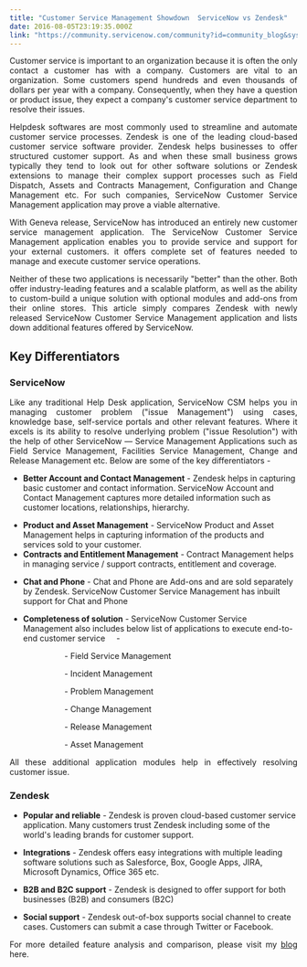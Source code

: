 ```yaml
---
title: "Customer Service Management Showdown  ServiceNow vs Zendesk"
date: 2016-08-05T23:19:35.000Z
link: "https://community.servicenow.com/community?id=community_blog&sys_id=94ad22a9dbd0dbc01dcaf3231f96192c"
---
```

<p style="text-align: justify;">Customer service is important to an organization because it is often the only contact a customer has with a company. Customers are vital to an organization. Some customers spend hundreds and even thousands of dollars per year with a company. Consequently, when they have a question or product issue, they expect a company's customer service department to resolve their issues.</p><p></p><p style="text-align: justify;">Helpdesk softwares are most commonly used to streamline and automate customer service processes. Zendesk is one of the leading cloud-based customer service software provider. Zendesk helps businesses to offer structured customer support. As and when these small business grows typically they tend to look out for other software solutions or Zendesk extensions to manage their complex support processes such as Field Dispatch, Assets and Contracts Management, Configuration and Change Management etc. For such companies, ServiceNow Customer Service Management application may prove a viable alternative.</p><p></p><p style="text-align: justify;">With Geneva release, ServiceNow has introduced an entirely new customer service management application. The ServiceNow Customer Service Management application enables you to provide service and support for your external customers. it offers complete set of features needed to manage and execute customer service operations.</p><p></p><p style="text-align: justify;">Neither of these two applications is necessarily "better" than the other. Both offer industry-leading features and a scalable platform, as well as the ability to custom-build a unique solution with optional modules and add-ons from their online stores. This article simply compares Zendesk with newly released ServiceNow Customer Service Management application and lists down additional features offered by ServiceNow.</p><p></p><h2>Key Differentiators</h2><p></p><h3>ServiceNow</h3><p></p><p style="text-align: justify;">Like any traditional Help Desk application, ServiceNow CSM helps you in managing customer problem ("issue Management") using cases, knowledge base, self-service portals and other relevant features. Where it excels is its ability to resolve underlying problem ("issue Resolution") with the help of other ServiceNow — Service Management Applications such as Field Service Management, Facilities Service Management, Change and Release Management etc. Below are some of the key differentiators -</p><p></p><ul style="list-style-type: disc;"><li><strong>Better Account and Contact Management</strong> - Zendesk helps in capturing basic customer and contact information. ServiceNow Account and Contact Management captures more detailed information such as customer locations, relationships, hierarchy.</li></ul><p></p><ul style="list-style-type: disc;"><li><strong>Product and Asset Management</strong> - ServiceNow Product and Asset Management helps in capturing information of the products and services sold to your customer.</li><li><strong>Contracts and Entitlement Management</strong> - Contract Management helps in managing service / support contracts, entitlement and coverage.</li></ul><p></p><ul style="list-style-type: disc;"><li><strong>Chat and Phone</strong> - Chat and Phone are Add-ons and are sold separately by Zendesk. ServiceNow Customer Service Management has inbuilt support for Chat and Phone</li></ul><p></p><ul style="list-style-type: disc;"><li><strong>Completeness of solution</strong> - ServiceNow Customer Service Management also includes below list of applications to execute end-to-end customer service     -</li></ul><p style="margin-left: 1.0in; text-align: justify;">- Field Service Management</p><p style="margin-left: 1.0in; text-align: justify;">- Incident Management</p><p style="margin-left: 1.0in; text-align: justify;">- Problem Management</p><p style="margin-left: 1.0in; text-align: justify;">- Change Management</p><p style="margin-left: 1.0in; text-align: justify;">- Release Management</p><p style="margin-left: 1.0in; text-align: justify;">- Asset Management</p><p></p><p style="text-align: justify;">All these additional application modules help in effectively resolving customer issue.</p><p></p><h3>Zendesk</h3><p></p><ul style="list-style-type: disc;"><li><strong>Popular and reliable</strong> - Zendesk is proven cloud-based customer service application. Many customers trust Zendesk including some of the world's leading brands for customer support.</li></ul><p></p><ul style="list-style-type: disc;"><li><strong>Integrations</strong> - Zendesk offers easy integrations with multiple leading software solutions such as Salesforce, Box, Google Apps, JIRA, Microsoft Dynamics, Office 365 etc.</li></ul><p></p><ul style="list-style-type: disc;"><li><strong>B2B and B2C support</strong> - Zendesk is designed to offer support for both businesses (B2B) and consumers (B2C)</li></ul><p></p><ul style="list-style-type: disc;"><li><strong>Social support</strong> - Zendesk out-of-box supports social channel to create cases. Customers can submit a case through Twitter or Facebook.</li></ul><p></p><p style="text-align: justify;">For more detailed feature analysis and comparison, please visit my <a title="oo.gl/UESdGa" href="https://goo.gl/UESdGa">blog</a> here. </p>